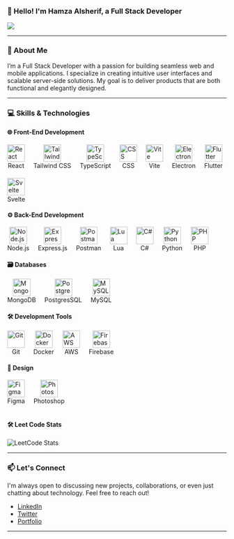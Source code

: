 ### 👋 Hello! I'm Hamza Alsherif, a Full Stack Developer

![](https://komarev.com/ghpvc/?username=0xHamzaDev&style=flat-square&color=101012)

---

### 🚀 About Me
I’m a Full Stack Developer with a passion for building seamless web and mobile applications. I specialize in creating intuitive user interfaces and scalable server-side solutions. My goal is to deliver products that are both functional and elegantly designed.

---

### 💻 Skills & Technologies

#### 🌐 Front-End Development
<div style="display: flex; flex-wrap: wrap; gap: 20px;">
  <div style="display: flex; flex-direction: column; align-items: center;">
    <img src="https://icon.icepanel.io/Technology/svg/React.svg" alt="React" width="40"/>
    <span>React</span>
  </div>
  <div style="display: flex; flex-direction: column; align-items: center;">
    <img src="https://icon.icepanel.io/Technology/svg/Tailwind-CSS.svg" alt="Tailwind CSS" width="40"/>
    <span>Tailwind CSS</span>
  </div>
  <div style="display: flex; flex-direction: column; align-items: center;">
    <img src="https://icon.icepanel.io/Technology/svg/TypeScript.svg" alt="TypeScript" width="40"/>
    <span>TypeScript</span>
  </div>
  <div style="display: flex; flex-direction: column; align-items: center;">
    <img src="https://icon.icepanel.io/Technology/svg/CSS3.svg" alt="CSS" width="40"/>
    <span>CSS</span>
  </div>
  <div style="display: flex; flex-direction: column; align-items: center;">
    <img src="https://icon.icepanel.io/Technology/svg/Vite.svg" alt="Vite" width="40"/>
    <span>Vite</span>
  </div>
  <div style="display: flex; flex-direction: column; align-items: center;">
    <img src="https://icon.icepanel.io/Technology/svg/Electron.svg" alt="Electron" width="40"/>
    <span>Electron</span>
  </div>
  <div style="display: flex; flex-direction: column; align-items: center;">
    <img src="https://icon.icepanel.io/Technology/svg/Flutter.svg" alt="Flutter" width="40"/>
    <span>Flutter</span>
  </div>
  <div style="display: flex; flex-direction: column; align-items: center;">
    <img src="https://icon.icepanel.io/Technology/svg/Svelte.svg" alt="Svelte" width="40"/>
    <span>Svelte</span>
  </div>
</div>

#### ⚙️ Back-End Development
<div style="display: flex; flex-wrap: wrap; gap: 20px;">
  <div style="display: flex; flex-direction: column; align-items: center;">
    <img src="https://icon.icepanel.io/Technology/svg/Node.js.svg" alt="Node.js" width="40"/>
    <span>Node.js</span>
  </div>
  <div style="display: flex; flex-direction: column; align-items: center;">
    <img src="https://icon.icepanel.io/Technology/png-shadow-512/Express.png" alt="Express.js" width="40"/>
    <span>Express.js</span>
  </div>
  <div style="display: flex; flex-direction: column; align-items: center;">
    <img src="https://icon.icepanel.io/Technology/svg/Postman.svg" alt="Postman" width="40"/>
    <span>Postman</span>
  </div>
  <div style="display: flex; flex-direction: column; align-items: center;">
    <img src="https://icon.icepanel.io/Technology/svg/Lua.svg" alt="Lua" width="40"/>
    <span>Lua</span>
  </div>
  <div style="display: flex; flex-direction: column; align-items: center;">
    <img src="https://icon.icepanel.io/Technology/svg/C%23-%28CSharp%29.svg" alt="C#" width="40"/>
    <span>C#</span>
  </div>
  <div style="display: flex; flex-direction: column; align-items: center;">
    <img src="https://icon.icepanel.io/Technology/svg/Python.svg" alt="Python" width="40"/>
    <span>Python</span>
  </div>
  <div style="display: flex; flex-direction: column; align-items: center;">
    <img src="https://icon.icepanel.io/Technology/svg/PHP.svg" alt="PHP" width="40"/>
    <span>PHP</span>
  </div>
</div>

#### 🗃️ Databases
<div style="display: flex; flex-wrap: wrap; gap: 20px;">
  <div style="display: flex; flex-direction: column; align-items: center;">
    <img src="https://icon.icepanel.io/Technology/svg/MongoDB.svg" alt="MongoDB" width="40"/>
    <span>MongoDB</span>
  </div>
  <div style="display: flex; flex-direction: column; align-items: center;">
    <img src="https://icon.icepanel.io/Technology/svg/PostgresSQL.svg" alt="PostgresSQL" width="40"/>
    <span>PostgresSQL</span>
  </div>
  <div style="display: flex; flex-direction: column; align-items: center;">
    <img src="https://icon.icepanel.io/Technology/svg/MySQL.svg" alt="MySQL" width="40"/>
    <span>MySQL</span>
  </div>
</div>

#### 🛠️ Development Tools
<div style="display: flex; flex-wrap: wrap; gap: 20px;">
  <div style="display: flex; flex-direction: column; align-items: center;">
    <img src="https://icon.icepanel.io/Technology/svg/Git.svg" alt="Git" width="40"/>
    <span>Git</span>
  </div>
  <div style="display: flex; flex-direction: column; align-items: center;">
    <img src="https://icon.icepanel.io/Technology/svg/Docker.svg" alt="Docker" width="40"/>
    <span>Docker</span>
  </div>
  <div style="display: flex; flex-direction: column; align-items: center;">
    <img src="https://icon.icepanel.io/Technology/svg/AWS.svg" alt="AWS" width="40"/>
    <span>AWS</span>
  </div>
  <div style="display: flex; flex-direction: column; align-items: center;">
    <img src="https://icon.icepanel.io/Technology/svg/Firebase.svg" alt="Firebase" width="40"/>
    <span>Firebase</span>
  </div>
</div>

#### 🎨 Design
<div style="display: flex; flex-wrap: wrap; gap: 20px;">
  <div style="display: flex; flex-direction: column; align-items: center;">
    <img src="https://icon.icepanel.io/Technology/svg/Figma.svg" alt="Figma" width="40"/>
    <span>Figma</span>
  </div>
  <div style="display: flex; flex-direction: column; align-items: center;">
    <img src="https://icon.icepanel.io/Technology/svg/Adobe-Photoshop.svg" alt="Photoshop" width="40"/>
    <span>Photoshop</span>
  </div>
</div>
<br />

#### 🛠️ Leet Code Stats
![LeetCode Stats](https://leetcode.card.workers.dev/HamzaDevv?theme=dark&font=baloo&extension=null)

---
      
### 📫 Let's Connect
I'm always open to discussing new projects, collaborations, or even just chatting about technology. Feel free to reach out!

- [LinkedIn](https://www.linkedin.com/in/hamza-alsharif-6a09a4221)
- [Twitter](https://twitter.com/hamza_alsherif)
- [Portfolio](https://hamz4.com)

---
